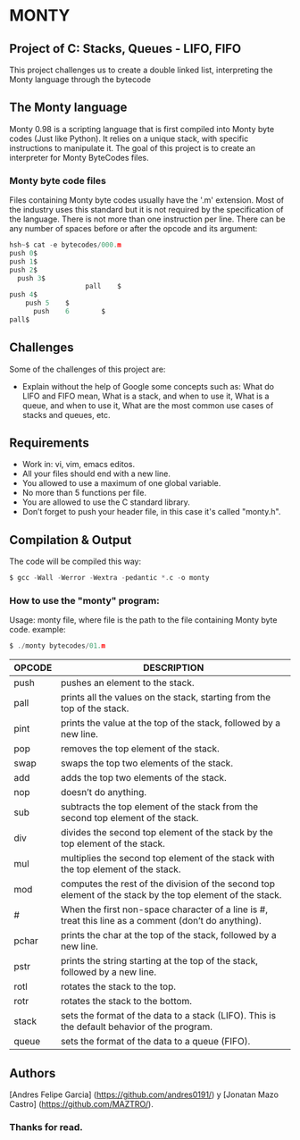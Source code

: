 # MONTY
## Project of C: Stacks, Queues - LIFO, FIFO
This project challenges us to create a double linked list, interpreting the Monty language through the bytecode

## The Monty language
Monty 0.98 is a scripting language that is first compiled into Monty byte codes (Just like Python). It relies on a unique stack, with specific instructions to manipulate it. The goal of this project is to create an interpreter for Monty ByteCodes files.
### Monty byte code files
Files containing Monty byte codes usually have the '.m' extension. Most of the industry uses this standard but it is not required by the specification of the language. There is not more than one instruction per line. There can be any number of spaces before or after the opcode and its argument:
```c
hsh~$ cat -e bytecodes/000.m
push 0$
push 1$
push 2$
  push 3$
                   pall    $
push 4$
    push 5    $
      push    6        $
pall$
```

## Challenges
Some of the challenges of this project are:
 - Explain without the help of Google some concepts such as: What do LIFO and FIFO mean, What is a stack, and when to use it, What is a queue, and when to use it, What are the most common use cases of stacks and queues, etc.

## Requirements
 - Work in: vi, vim, emacs editos.
 - All your files should end with a new line.
 - You allowed to use a maximum of one global variable.
 - No more than 5 functions per file.
 - You are allowed to use the C standard library.
 - Don’t forget to push your header file, in this case it's called "monty.h".

## Compilation & Output
The code will be compiled this way:
```c
$ gcc -Wall -Werror -Wextra -pedantic *.c -o monty
```

### How to use the "monty" program:
Usage: monty file, where file is the path to the file containing Monty byte code. example:
```c
$ ./monty bytecodes/01.m
```
| OPCODE | DESCRIPTION |
|------------ | --------------|
| push | pushes an element to the stack. |
| pall | prints all the values on the stack, starting from the top of the stack.|
| pint | prints the value at the top of the stack, followed by a new line.|
| pop | removes the top element of the stack. |
| swap | swaps the top two elements of the stack.|
| add | adds the top two elements of the stack. |
| nop | doesn’t do anything. |
| sub | subtracts the top element of the stack from the second top element of the stack.|
| div | divides the second top element of the stack by the top element of the stack.|
| mul | multiplies the second top element of the stack with the top element of the stack.|
| mod | computes the rest of the division of the second top element of the stack by the top element of the stack.|
| # | When the first non-space character of a line is #, treat this line as a comment (don’t do anything).|
| pchar | prints the char at the top of the stack, followed by a new line.|
| pstr | prints the string starting at the top of the stack, followed by a new line. |
| rotl | rotates the stack to the top. |
| rotr | rotates the stack to the bottom. |
| stack | sets the format of the data to a stack (LIFO). This is the default behavior of the program.|
| queue | sets the format of the data to a queue (FIFO).|

## Authors
[Andres Felipe Garcia] (https://github.com/andres0191/) y [Jonatan Mazo Castro] (https://github.com/MAZTRO/).

### Thanks for read.